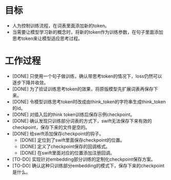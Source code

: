 # 目标
- 人为控制训练流程，在词表里面添加新的token。
- 当需要让模型学习新的概念时，将新的token作为训练参数，在句子里面添加思考token来让模型适应思考过程。

# 工作过程
- [DONE] 只使用一个句子做训练，确认带思考token的情况下，loss仍然可以逐步下降并收敛。
- [DONE] 为了验证训练思考token的效果，将原版模型先扩展词表再保存下来。
- [DONE] 令模型训练思考token时改成由think_token的字符串生成think_token的id。
- [DONE] 对插入后的think token训练后保存示例checkpoint。
- [DONE] 确认发现只训练部分词表的方式下，swift无法保存下来有效的checkpoint，保存下来的文件是空的。
- [DONE] 给swift添加保存checkpoint的钩子。
	- [DONE] 定位到了swift里面保存checkpoint的位置。
	- [DONE] 定义了checkpoint保存的回调格式。
	- [DONE] 在swift里面对应的位置添加注册回调。
- [TO-DO] 实现针对embedding部分训练的定制化checkpoint保存方案。
- [TO-DO] 确认这种只训练部分embedding的模式下，保存下来的checkpoint是什么。